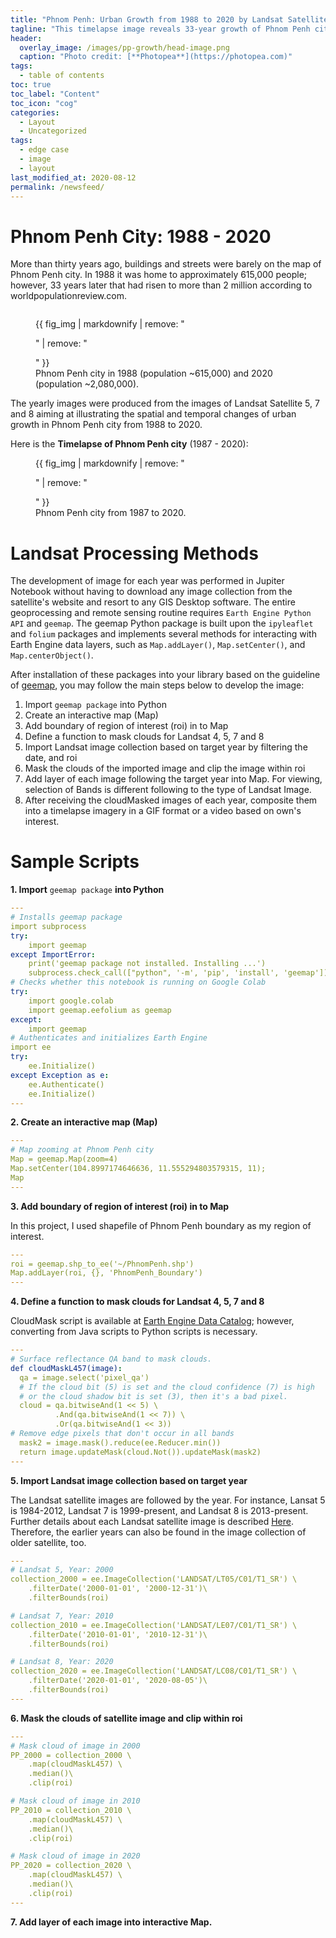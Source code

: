 ```yaml
---
title: "Phnom Penh: Urban Growth from 1988 to 2020 by Landsat Satellite Imagery"
tagline: "This timelapse image reveals 33-year growth of Phnom Penh city."
header:
  overlay_image: /images/pp-growth/head-image.png
  caption: "Photo credit: [**Photopea**](https://photopea.com)"
tags:
  - table of contents
toc: true
toc_label: "Content"
toc_icon: "cog"
categories:
  - Layout
  - Uncategorized
tags:
  - edge case
  - image
  - layout
last_modified_at: 2020-08-12
permalink: /newsfeed/
---
```

# Phnom Penh City: 1988 - 2020
More than thirty years ago, buildings and streets were barely on the map of Phnom Penh city. In 1988 it was home to approximately 615,000 people; however, 33 years later that had risen to more than 2 million according to worldpopulationreview.com.


<img src="{{ site.url }}{{ site.baseurl }}/images/pp-growth/pp-collage.jpg" alt="">
<figure>
  {{ fig_img | markdownify | remove: "<p>" | remove: "</p>" }}
  <figcaption>Phnom Penh city in 1988 (population ~615,000) and 2020 (population ~2,080,000).</figcaption>
</figure>

The yearly images were produced from the images of Landsat Satellite 5, 7 and 8 aiming at illustrating the spatial and temporal changes of urban growth in Phnom Penh city from 1988 to 2020.

Here is the **Timelapse of Phnom Penh city** (1987 - 2020):
<img src="{{ site.url }}{{ site.baseurl }}/images/pp-growth/pp-growth.gif" alt="">
<figure>
  {{ fig_img | markdownify | remove: "<p>" | remove: "</p>" }}
  <figcaption>Phnom Penh city from 1987 to 2020.</figcaption>
</figure>

# Landsat Processing Methods

The development of image for each year was performed in Jupiter Notebook without having to download any image collection from the satellite's website and resort to any GIS Desktop software. The entire geoprocessing and remote sensing routine requires `Earth Engine Python API` and `geemap`. The geemap Python package is built upon the `ipyleaflet` and `folium` packages and implements several methods for interacting with Earth Engine data layers, such as `Map.addLayer()`, `Map.setCenter()`, and `Map.centerObject()`. 

After installation of these packages into your library based on the guideline of [geemap](https://geemap.readthedocs.io/en/latest/), you may follow the main steps below to develop the image:
1. Import `geemap package` into Python
2. Create an interactive map (Map)
3. Add boundary of region of interest (roi) in to Map
4. Define a function to mask clouds for Landsat 4, 5, 7 and 8
5. Import Landsat image collection based on target year by filtering the date, and roi
6. Mask the clouds of the imported image and clip the image within roi
7. Add layer of each image following the target year into Map. For viewing, selection of Bands is different following to the type of Landsat Image.
8. After receiving the cloudMasked images of each year, composite them into a timelapse imagery in a GIF format or a video based on own's interest. 

# Sample Scripts

**1. Import** `geemap package` **into Python**
```yaml
---
# Installs geemap package
import subprocess
try:
    import geemap
except ImportError:
    print('geemap package not installed. Installing ...')
    subprocess.check_call(["python", '-m', 'pip', 'install', 'geemap'])
# Checks whether this notebook is running on Google Colab
try:
    import google.colab
    import geemap.eefolium as geemap
except:
    import geemap
# Authenticates and initializes Earth Engine
import ee
try:
    ee.Initialize()
except Exception as e:
    ee.Authenticate()
    ee.Initialize()  
---
```

**2. Create an interactive map (Map)**
```yaml
---
# Map zooming at Phnom Penh city
Map = geemap.Map(zoom=4)
Map.setCenter(104.8997174646636, 11.555294803579315, 11);
Map
---
```

**3. Add boundary of region of interest (roi) in to Map**

In this project, I used shapefile of Phnom Penh boundary as my region of interest.
```yaml
---
roi = geemap.shp_to_ee('~/PhnomPenh.shp')
Map.addLayer(roi, {}, 'PhnomPenh_Boundary')
---
```

**4. Define a function to mask clouds for Landsat 4, 5, 7 and 8**

CloudMask script is available at [Earth Engine Data Catalog](https://developers.google.com/earth-engine/datasets/catalog/LANDSAT_LE07_C01_T1_SR); however, converting from Java scripts to Python scripts is necessary. 
```yaml
---
# Surface reflectance QA band to mask clouds.
def cloudMaskL457(image):
  qa = image.select('pixel_qa')
  # If the cloud bit (5) is set and the cloud confidence (7) is high
  # or the cloud shadow bit is set (3), then it's a bad pixel.
  cloud = qa.bitwiseAnd(1 << 5) \
          .And(qa.bitwiseAnd(1 << 7)) \
          .Or(qa.bitwiseAnd(1 << 3))
# Remove edge pixels that don't occur in all bands
  mask2 = image.mask().reduce(ee.Reducer.min())
  return image.updateMask(cloud.Not()).updateMask(mask2)
---
```
**5. Import Landsat image collection based on target year**

The Landsat satellite images are followed by the year. For instance, Lansat 5 is 1984-2012, Landsat 7 is 1999-present, and Landsat 8 is 2013-present. Further details about each Landsat satellite image is described [Here](https://developers.google.com/earth-engine/datasets/catalog/landsat). Therefore, the earlier years can also be found in the image collection of older satellite, too.

```yaml
---
# Landsat 5, Year: 2000
collection_2000 = ee.ImageCollection('LANDSAT/LT05/C01/T1_SR') \
    .filterDate('2000-01-01', '2000-12-31')\
    .filterBounds(roi)

# Landsat 7, Year: 2010
collection_2010 = ee.ImageCollection('LANDSAT/LE07/C01/T1_SR') \
    .filterDate('2010-01-01', '2010-12-31')\
    .filterBounds(roi)

# Landsat 8, Year: 2020
collection_2020 = ee.ImageCollection('LANDSAT/LC08/C01/T1_SR') \
    .filterDate('2020-01-01', '2020-08-05')\
    .filterBounds(roi)
---
```

**6. Mask the clouds of satellite image and clip within roi**

```yaml
---
# Mask cloud of image in 2000
PP_2000 = collection_2000 \
    .map(cloudMaskL457) \
    .median()\
    .clip(roi)

# Mask cloud of image in 2010
PP_2010 = collection_2010 \
    .map(cloudMaskL457) \
    .median()\
    .clip(roi)

# Mask cloud of image in 2020
PP_2020 = collection_2020 \
    .map(cloudMaskL457) \
    .median()\
    .clip(roi)
---
```

**7. Add layer of each image into interactive Map.**

